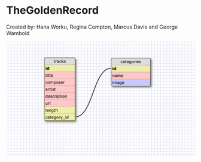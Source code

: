 # TheGoldenRecord

Created by: Hana Worku, Regina Compton, Marcus Davis and George Wambold

![schema](schema.png)